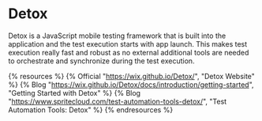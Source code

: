 # Detox

Detox is a JavaScript mobile testing framework that is built into the application and the test execution starts with app launch. This makes test execution really fast and robust as no external additional tools are needed to orchestrate and synchronize during the test execution.

{% resources %}
  {% Official "https://wix.github.io/Detox/", "Detox Website" %}
  {% Blog "https://wix.github.io/Detox/docs/introduction/getting-started", "Getting Started with Detox" %}
  {% Blog "https://www.spritecloud.com/test-automation-tools-detox/", "Test Automation Tools: Detox" %}
{% endresources %}
